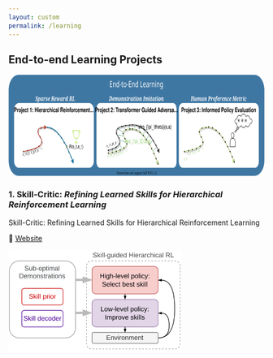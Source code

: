 ```yaml
---
layout: custom
permalink: /learning
---
```

## End-to-end Learning Projects

<img src="projects/part2.svg" height='200' alt="projects">

### 1. Skill-Critic: <i>Refining Learned Skills for Hierarchical Reinforcement Learning </i> 

<div class="prof-head">
        <p> Skill-Critic: <span class="date-head"> Refining Learned Skills for Hierarchical Reinforcement Learning </span></p>
        </div>

🔗 <a href="https://sites.google.com/view/skill-critic">Website</a>


<img src="projects/skillcritic.svg" height='200' alt="projects">